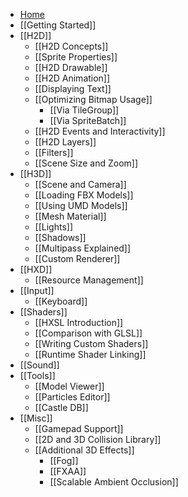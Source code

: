 * [Home](https://github.com/HeapsIO/heaps/wiki)
* [[Getting Started]]
* [[H2D]]
  * [[H2D Concepts]]
  * [[Sprite Properties]]
  * [[H2D Drawable]]
  * [[H2D Animation]]
  * [[Displaying Text]]
  * [[Optimizing Bitmap Usage]]
    * [[Via TileGroup]]
    * [[Via SpriteBatch]]
  * [[H2D Events and Interactivity]]
  * [[H2D Layers]]
  * [[Filters]]
  * [[Scene Size and Zoom]]
* [[H3D]]
  * [[Scene and Camera]]
  * [[Loading FBX Models]]
  * [[Using UMD Models]]
  * [[Mesh Material]]
  * [[Lights]]
  * [[Shadows]]
  * [[Multipass Explained]]
  * [[Custom Renderer]]
* [[HXD]]
  * [[Resource Management]]
* [[Input]]
  * [[Keyboard]]
* [[Shaders]]
  * [[HXSL Introduction]]
  * [[Comparison with GLSL]]
  * [[Writing Custom Shaders]]
  * [[Runtime Shader Linking]]
* [[Sound]]
* [[Tools]]
  * [[Model Viewer]]
  * [[Particles Editor]]
  * [[Castle DB]]
* [[Misc]]
  * [[Gamepad Support]]
  * [[2D and 3D Collision Library]]
  * [[Additional 3D Effects]]
    * [[Fog]]
    * [[FXAA]]
    * [[Scalable Ambient Occlusion]]
